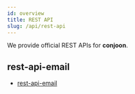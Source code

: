```yaml
---
id: overview
title: REST API
slug: /api/rest-api
---
```


We provide official REST APIs for **conjoon**.

## rest-api-email

- [rest-api-email](./rest-api-email.md)
